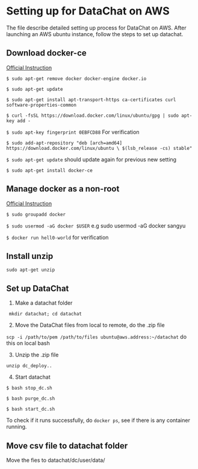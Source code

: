 # Setting up for DataChat on AWS

The file describe detailed setting up process for DataChat on AWS. After launching an AWS ubuntu instance, follow the steps to set up datachat.

## Download docker-ce

[Official Instruction](https://docs.docker.com/v17.09/engine/installation/linux/docker-ce/ubuntu/)

`$ sudo apt-get remove docker docker-engine docker.io`

`$ sudo apt-get update`

`$ sudo apt-get install apt-transport-https ca-certificates curl software-properties-common`
  
`$ curl -fsSL https://download.docker.com/linux/ubuntu/gpg | sudo apt-key add -`

`$ sudo apt-key fingerprint 0EBFCD88` For verification

`$ sudo add-apt-repository "deb [arch=amd64] https://download.docker.com/linux/ubuntu \
 $(lsb_release -cs) stable"`

`$ sudo apt-get update` should update again for previous new setting

`$ sudo apt-get install docker-ce`


## Manage docker as a non-root
[Official Instruction](https://docs.docker.com/install/linux/linux-postinstall/#manage-docker-as-a-non-root-user)

`$ sudo groupadd docker`

`$ sudo usermod -aG docker $USER` e.g sudo usermod -aG docker sangyu

`$ docker run hell0-world` for verification

## Install unzip

`sudo apt-get unzip`


## Set up DataChat

1. Make a datachat folder

` mkdir datachat; cd datachat`

2. Move the DataChat files from local to remote, do the .zip file

`scp -i /path/to/pem /path/to/files ubuntu@aws.address:~/datachat` do this on local bash

3. Unzip the .zip file

`unzip dc_deploy..`

4. Start datachat

`$ bash stop_dc.sh`

`$ bash purge_dc.sh`

`$ bash start_dc.sh`

To check if it runs successfully, do `docker ps`, see if there is any container running. 

## Move csv file to datachat folder

Move the fies to datachat/dc/user/data/


